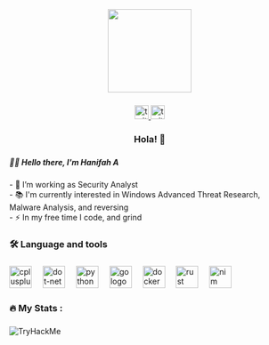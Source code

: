 <div align="center">
  <img height="150" src="https://i.pinimg.com/originals/93/f0/4b/93f04b4b1103cc4e6410bb4f831acb6c.gif"  />
</div>

###

<div align="center">
  <a href="https://x.com/ghost1nwires" target="_blank">
    <img src="https://img.shields.io/static/v1?message=Twitter&logo=twitter&label=&color=1DA1F2&logoColor=white&labelColor=&style=for-the-badge" height="25" alt="twitter logo"  />
  </a>
  <a href="ghost1nwires" target="_blank">
    <img src="https://img.shields.io/static/v1?message=Twitch&logo=twitch&label=&color=9146FF&logoColor=white&labelColor=&style=for-the-badge" height="25" alt="twitch logo"  />
  </a>
</div>

###

<h3 align="center">Hola! 👋</h3>

###

<h5 align="left">👩‍💻  Hello there, I'm Hanifah A</h5>

###

<p align="left">- 🔭 I’m working as Security Analyst<br>- 📚 I'm currently interested in Windows Advanced Threat Research, Malware Analysis, and reversing<br>- ⚡ In my free time I code, and grind</p>

###

<h3 align="left">🛠 Language and tools</h3>

###

<div align="left">
  <img src="https://cdn.jsdelivr.net/gh/devicons/devicon/icons/cplusplus/cplusplus-original.svg" height="40" alt="cplusplus logo"  />
  <img width="12" />
  <img src="https://cdn.jsdelivr.net/gh/devicons/devicon/icons/dot-net/dot-net-plain-wordmark.svg" height="40" alt="dot-net logo"  />
  <img width="12" />
  <img src="https://cdn.jsdelivr.net/gh/devicons/devicon/icons/python/python-original.svg" height="40" alt="python logo"  />
  <img width="12" />
  <img src="https://cdn.jsdelivr.net/gh/devicons/devicon/icons/go/go-original-wordmark.svg" height="40" alt="go logo"  />
  <img width="12" />
  <img src="https://cdn.jsdelivr.net/gh/devicons/devicon/icons/docker/docker-plain-wordmark.svg" height="40" alt="docker logo"  />
  <img width="12" />
  <img src="https://cdn.jsdelivr.net/gh/devicons/devicon/icons/rust/rust-original.svg" height="40" alt="rust logo"  />
  <img width="12" />
  <img src="https://skillicons.dev/icons?i=nim" height="40" alt="nim logo"  />
</div>

###

<h3 align="left">🔥   My Stats :</h3>

###
 

<img src="https://tryhackme-badges.s3.amazonaws.com/Youngzee.png" alt="TryHackMe">

